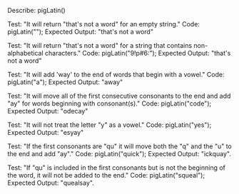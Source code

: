 Describe: pigLatin()

Test: "It will return "that's not a word" for an empty string."
Code: pigLatin("");
Expected Output: "that's not a word"

Test: "It will return "that's not a word" for a string that contains non-alphabetical characters."
Code: pigLatin("9!p#6:");
Expected Output: "that's not a word"

Test: "It will add 'way' to the end of words that begin with a vowel."
Code: pigLatin("a");
Expected Output: "away"

Test: "It will move all of the first consecutive consonants to the end and add "ay" for words beginning with consonant(s)."
Code: pigLatin("code");
Expected Output: "odecay"

Test: "It will not treat the letter "y" as a vowel." 
Code: pigLatin("yes");
Expected Output: "esyay"

Test: "If the first consonants are "qu" it will move both the "q" and the "u" to the end and add "ay"."
Code: pigLatin("quick");
Expected Output: "ickquay".

Test: "If "qu" is included in the first consonants but is not the beginning of the word, it will not be added to the end."
Code: pigLatin("squeal");
Expected Output: "quealsay".